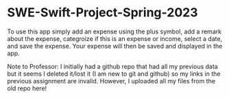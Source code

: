 # SWE-Swift-Project-Spring-2023

To use this app simply add an expense using the plus symbol, add a remark about the expense, categroize if this is an expense or income, select a date,
and save the expense. Your expense will then be saved and displayed in the app. 

Note to Professor: I initially had a github repo that had all my previous data but it seems I deleted it/lost it (I am new to git and github) so my links in the previous assignment are invalid. However, I uploaded all my files from the old repo here!
